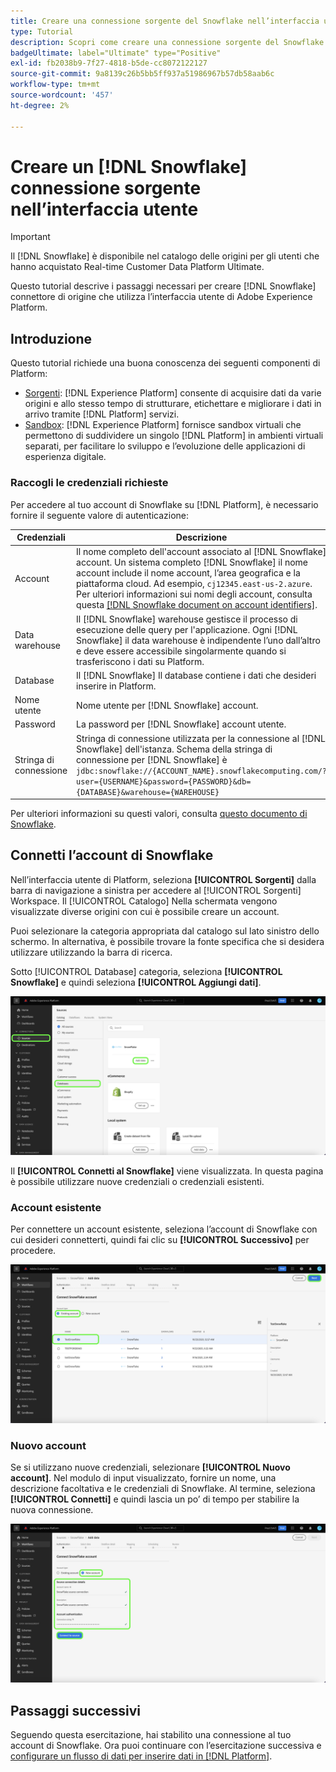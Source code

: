 ```yaml
---
title: Creare una connessione sorgente del Snowflake nell’interfaccia utente
type: Tutorial
description: Scopri come creare una connessione sorgente del Snowflake utilizzando l’interfaccia utente di Adobe Experience Platform.
badgeUltimate: label="Ultimate" type="Positive"
exl-id: fb2038b9-7f27-4818-b5de-cc8072122127
source-git-commit: 9a8139c26b5bb5ff937a51986967b57db58aab6c
workflow-type: tm+mt
source-wordcount: '457'
ht-degree: 2%

---
```


# Creare un [!DNL Snowflake] connessione sorgente nell’interfaccia utente

>[!IMPORTANT]
>
>Il [!DNL Snowflake] è disponibile nel catalogo delle origini per gli utenti che hanno acquistato Real-time Customer Data Platform Ultimate.

Questo tutorial descrive i passaggi necessari per creare [!DNL Snowflake] connettore di origine che utilizza l’interfaccia utente di Adobe Experience Platform.

## Introduzione

Questo tutorial richiede una buona conoscenza dei seguenti componenti di Platform:

* [Sorgenti](../../../../home.md): [!DNL Experience Platform] consente di acquisire dati da varie origini e allo stesso tempo di strutturare, etichettare e migliorare i dati in arrivo tramite [!DNL Platform] servizi.
* [Sandbox](../../../../../sandboxes/home.md): [!DNL Experience Platform] fornisce sandbox virtuali che permettono di suddividere un singolo [!DNL Platform] in ambienti virtuali separati, per facilitare lo sviluppo e l’evoluzione delle applicazioni di esperienza digitale.

### Raccogli le credenziali richieste

Per accedere al tuo account di Snowflake su [!DNL Platform], è necessario fornire il seguente valore di autenticazione:

| Credenziali | Descrizione |
| ---------- | ----------- |
| Account | Il nome completo dell&#39;account associato al [!DNL Snowflake] account. Un sistema completo [!DNL Snowflake] il nome account include il nome account, l’area geografica e la piattaforma cloud. Ad esempio, `cj12345.east-us-2.azure`. Per ulteriori informazioni sui nomi degli account, consulta questa [[!DNL Snowflake document on account identifiers]](https://docs.snowflake.com/en/user-guide/admin-account-identifier.html). |
| Data warehouse | Il [!DNL Snowflake] warehouse gestisce il processo di esecuzione delle query per l&#39;applicazione. Ogni [!DNL Snowflake] il data warehouse è indipendente l’uno dall’altro e deve essere accessibile singolarmente quando si trasferiscono i dati su Platform. |
| Database | Il [!DNL Snowflake] Il database contiene i dati che desideri inserire in Platform. |
| Nome utente | Nome utente per [!DNL Snowflake] account. |
| Password | La password per [!DNL Snowflake] account utente. |
| Stringa di connessione | Stringa di connessione utilizzata per la connessione al [!DNL Snowflake] dell&#39;istanza. Schema della stringa di connessione per [!DNL Snowflake] è `jdbc:snowflake://{ACCOUNT_NAME}.snowflakecomputing.com/?user={USERNAME}&password={PASSWORD}&db={DATABASE}&warehouse={WAREHOUSE}` |

Per ulteriori informazioni su questi valori, consulta [questo documento di Snowflake](https://docs.snowflake.com/en/user-guide/key-pair-auth.html).

## Connetti l’account di Snowflake

Nell’interfaccia utente di Platform, seleziona **[!UICONTROL Sorgenti]** dalla barra di navigazione a sinistra per accedere al [!UICONTROL Sorgenti] Workspace. Il [!UICONTROL Catalogo] Nella schermata vengono visualizzate diverse origini con cui è possibile creare un account.

Puoi selezionare la categoria appropriata dal catalogo sul lato sinistro dello schermo. In alternativa, è possibile trovare la fonte specifica che si desidera utilizzare utilizzando la barra di ricerca.

Sotto [!UICONTROL Database] categoria, seleziona **[!UICONTROL Snowflake]** e quindi seleziona **[!UICONTROL Aggiungi dati]**.

![](../../../../images/tutorials/create/snowflake/catalog.png)

Il **[!UICONTROL Connetti al Snowflake]** viene visualizzata. In questa pagina è possibile utilizzare nuove credenziali o credenziali esistenti.

### Account esistente

Per connettere un account esistente, seleziona l’account di Snowflake con cui desideri connetterti, quindi fai clic su **[!UICONTROL Successivo]** per procedere.

![](../../../../images/tutorials/create/snowflake/existing.png)

### Nuovo account

Se si utilizzano nuove credenziali, selezionare **[!UICONTROL Nuovo account]**. Nel modulo di input visualizzato, fornire un nome, una descrizione facoltativa e le credenziali di Snowflake. Al termine, seleziona **[!UICONTROL Connetti]** e quindi lascia un po’ di tempo per stabilire la nuova connessione.

![](../../../../images/tutorials/create/snowflake/new.png)

## Passaggi successivi

Seguendo questa esercitazione, hai stabilito una connessione al tuo account di Snowflake. Ora puoi continuare con l’esercitazione successiva e [configurare un flusso di dati per inserire dati in [!DNL Platform]](../../dataflow/databases.md).
